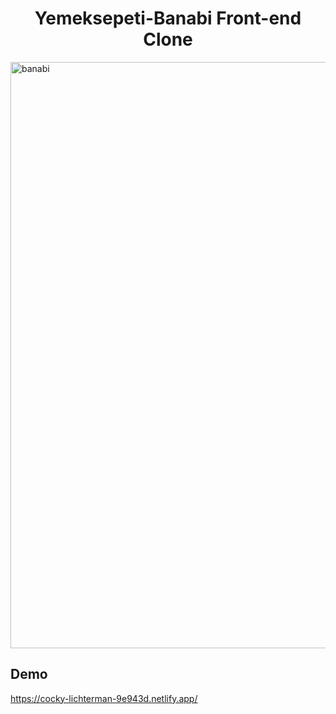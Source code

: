<h1 align="center"> Yemeksepeti-Banabi Front-end Clone  </h1>

<img width="938" alt="banabi" src="https://user-images.githubusercontent.com/62810899/138567195-e65612a8-7305-4746-9049-1ba2f205d735.png">

## Demo
https://cocky-lichterman-9e943d.netlify.app/
